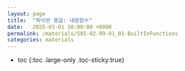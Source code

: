 ```yaml
---
layout: page
title:  "파이썬 중급: 내장함수"
date:   2025-03-01 10:00:00 +0900
permalink: /materials/S01-02-09-01_01-BuiltInFunctions
categories: materials
---
```

* toc
{:toc .large-only .toc-sticky:true}
